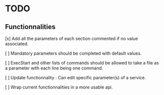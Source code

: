 # TODO 

## Functionnalities

[x] Add all the parameters of each section commented if no value associated.

[ ] Mandatory parameters should be completed with default values.

[ ] ExecStart and other lists of commands should be allowed to take a file
    as a parameter with each line being one command.

[ ] Update functionnality : Can edit specific parameter(s) of a service.

[ ] Wrap current functionnalities in a more usable api.


